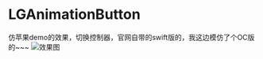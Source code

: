 # LGAnimationButton
仿苹果demo的效果，切换控制器，官网自带的swift版的，我这边模仿了个OC版的~~~
![效果图](https://github.com/jamy0801/LGAnimationButton/blob/master/demo/demo.gif)
